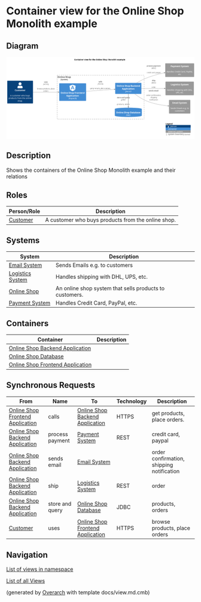 # Container view for the Online Shop Monolith example

## Diagram
![Container view for the Online Shop Monolith example](../../../../software-development/architecture/example/monolith/container-view.png)

## Description
Shows the containers of the Online Shop Monolith example and their relations

## Roles
| Person/Role | Description |
|---|---|
| [Customer](../../../../software-development/architecture/example/monolith/customer.md)| A customer who buys products from the online shop. |

## Systems
| System | Description |
|---|---|
| [Email System](../../../../software-development/architecture/example/monolith/email-system.md)| Sends Emails e.g. to customers |
| [Logistics System](../../../../software-development/architecture/example/monolith/logistics-system.md)| Handles shipping with DHL, UPS, etc. |
| [Online Shop](../../../../software-development/architecture/example/monolith/online-shop-system.md)| An online shop system that sells products to customers. |
| [Payment System](../../../../software-development/architecture/example/monolith/payment-system.md)| Handles Credit Card, PayPal, etc. |

## Containers
| Container | Description |
|---|---|
| [Online Shop Backend Application](../../../../software-development/architecture/example/monolith/online-shop-backend.md)|  |
| [Online Shop Database](../../../../software-development/architecture/example/monolith/online-shop-db.md)|  |
| [Online Shop Frontend Application](../../../../software-development/architecture/example/monolith/online-shop-frontend.md)|  |

## Synchronous Requests
| From | Name | To | Technology | Description |
|---|---|---|---|---|
| [Online Shop Frontend Application](../../../../software-development/architecture/example/monolith/online-shop-frontend.md) | calls | [Online Shop Backend Application](../../../../software-development/architecture/example/monolith/online-shop-backend.md) | HTTPS | get products, place orders. |
| [Online Shop Backend Application](../../../../software-development/architecture/example/monolith/online-shop-backend.md) | process payment | [Payment System](../../../../software-development/architecture/example/monolith/payment-system.md) | REST | credit card, paypal |
| [Online Shop Backend Application](../../../../software-development/architecture/example/monolith/online-shop-backend.md) | sends email | [Email System](../../../../software-development/architecture/example/monolith/email-system.md) |  | order confirmation, shipping notification |
| [Online Shop Backend Application](../../../../software-development/architecture/example/monolith/online-shop-backend.md) | ship | [Logistics System](../../../../software-development/architecture/example/monolith/logistics-system.md) | REST | order |
| [Online Shop Backend Application](../../../../software-development/architecture/example/monolith/online-shop-backend.md) | store and query | [Online Shop Database](../../../../software-development/architecture/example/monolith/online-shop-db.md) | JDBC | products, orders |
| [Customer](../../../../software-development/architecture/example/monolith/customer.md) | uses | [Online Shop Frontend Application](../../../../software-development/architecture/example/monolith/online-shop-frontend.md) | HTTPS | browse products, place orders |

## Navigation
[List of views in namespace](./views-in-namespace.md)

[List of all Views](../../../../views.md)


(generated by [Overarch](https://github.com/soulspace-org/overarch) with template docs/view.md.cmb)

